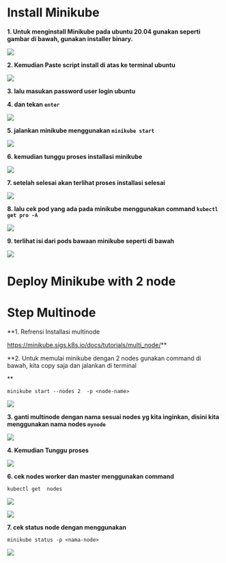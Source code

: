 

<h1>Install Minikube </h1>


**1. Untuk menginstall Minikube pada ubuntu 20.04 gunakan seperti gambar di bawah, gunakan installer binary.**

![](https://image.scribehow-prod.com/vR1eJX3v07dGVwFfUeR288H5EmUjeCZKD8TRaIlz0ME/zoom:0.7506702412868632/enlarge:true/crop:746:420:nowe:237:280/wm:0.8:nowe:255:132:0.17857142857142858/aHR0cHM6Ly9jb2xvbnktcmVjb3JkZXIuczMuYW1hem9uYXdzLmNvbS9maWxlcy8yMDIyLTEyLTI1LzgyM2UzOWY0LWM2ZWQtNDE4My1hNTlhLWRiYTdiZTU2NGYxOC9hc2NyZWVuc2hvdC5qcGVn)

**2. Kemudian Paste script install di atas ke terminal ubuntu**

![](https://image.scribehow-prod.com/gzKUcwUWLYKEG6MJCToGepJ0rAUT3ONm8lRT7Tm4pms/zoom:0.7506702412868632/enlarge:true/crop:746:420:nowe:125:0/wm:0.8:nowe:255:20:0.17857142857142858/aHR0cHM6Ly9jb2xvbnktcmVjb3JkZXIuczMuYW1hem9uYXdzLmNvbS9maWxlcy8yMDIyLTEyLTI1L2Q1ZDk3MGRiLWVhMTMtNGZlMi1iMGVlLTJkZjFhZGY0YjEyMi91c2VyX2Nyb3BwZWRfc2NyZWVuc2hvdC5qcGVn)

**3. lalu masukan password user login ubuntu**

**4. dan tekan `enter`**

![](https://image.scribehow-prod.com/0GjejQ-wGgrpYC8jDhaSom0AxCd0uCfd1xjWJj_u51k/zoom:0.7506702412868632/enlarge:true/crop:746:420:nowe:0:0/wm:0.8:nowe:255:87:0.17857142857142858/aHR0cHM6Ly9jb2xvbnktcmVjb3JkZXIuczMuYW1hem9uYXdzLmNvbS9maWxlcy8yMDIyLTEyLTI1LzkxNmJjMzJjLWY1NzgtNGFjOS1hM2JlLTBjNDI4MjFmZjM5Yi91c2VyX2Nyb3BwZWRfc2NyZWVuc2hvdC5qcGVn)

**5. jalankan minikube menggunakan `minikube start`**

![](https://image.scribehow-prod.com/9JXgdGjw4BQ-2_4M5weZdvSxMIE2OzUP0C6gO9SpSFY/zoom:0.7506702412868632/enlarge:true/crop:746:420:nowe:0:0/wm:0.8:nowe:201:83:0.17857142857142858/aHR0cHM6Ly9jb2xvbnktcmVjb3JkZXIuczMuYW1hem9uYXdzLmNvbS9maWxlcy8yMDIyLTEyLTI1LzkzMWQ3MzZkLTY5ZDgtNDU0Mi04MDczLTBmMmU3ZGE1NzFjZS91c2VyX2Nyb3BwZWRfc2NyZWVuc2hvdC5qcGVn)

**6. kemudian tunggu proses installasi minikube**

![](https://image.scribehow-prod.com/GdHnehnPKe_jIk6EXQX6AmFozwhTlsO7yJft8Xa3100/zoom:0.7506702412868632/enlarge:true/crop:746:420:nowe:0:0/wm:0.8:nowe:-45:-36:0.17857142857142858/aHR0cHM6Ly9jb2xvbnktcmVjb3JkZXIuczMuYW1hem9uYXdzLmNvbS9maWxlcy8yMDIyLTEyLTI1L2Q2ZDdmZTFmLWFhYTUtNGI4NC1iY2RkLThmZjljZjhmYjdjNy91c2VyX2Nyb3BwZWRfc2NyZWVuc2hvdC5qcGVn)

**7. setelah selesai akan terlihat proses installasi selesai**

![](https://image.scribehow-prod.com/idlOMnUdNSlSVEec6ZvkxTNmfYy9X-oVAnz2yN0_PpA/zoom:0.7506702412868632/enlarge:true/crop:746:420:nowe:0:373/wm:0.8:nowe:255:132:0.17857142857142858/aHR0cHM6Ly9jb2xvbnktcmVjb3JkZXIuczMuYW1hem9uYXdzLmNvbS9maWxlcy8yMDIyLTEyLTI1LzdjMzUxZTZlLWJkNjItNGRiZi1hZmE2LWE4NzMwMjA0Y2M5ZC9hc2NyZWVuc2hvdC5qcGVn)

**8. lalu cek pod yang ada pada minikube menggunakan command 
`kubectl get pro -A`**

![](https://image.scribehow-prod.com/IrTFcXXseMgS1-Hz6x8_UjJahrJ_fm7KcDmr5fWGd9Q/zoom:0.7506702412868632/enlarge:true/crop:746:420:nowe:266:216/wm:0.8:nowe:255:132:0.17857142857142858/aHR0cHM6Ly9jb2xvbnktcmVjb3JkZXIuczMuYW1hem9uYXdzLmNvbS9maWxlcy8yMDIyLTEyLTI1L2M0ZjE0ODQ3LTMyN2MtNDc3MS05ZjI4LTdhYjUzZjdlNTdmMC9hc2NyZWVuc2hvdC5qcGVn)

**9. terlihat isi dari pods bawaan minikube seperti di bawah**

![](https://image.scribehow-prod.com/hEgdewTxFa8PBX1YwtLgmnqeidGqngHjKmga1s4-PTo/zoom:0.7943262411347518/enlarge:true/crop:705:394:nowe:0:0/wm:0.8:nowe:447:-15:0.17857142857142858/aHR0cHM6Ly9jb2xvbnktcmVjb3JkZXIuczMuYW1hem9uYXdzLmNvbS9maWxlcy8yMDIyLTEyLTI1Lzc3M2Q5MDNiLTgyYmEtNGEzYy1iNzBiLTAyMDU1MWZmMzZjNy91c2VyX2Nyb3BwZWRfc2NyZWVuc2hvdC5qcGVn)


<h1> Deploy Minikube with 2 node <h1>

# Step Multinode



**1. Refrensi Installasi multinode 

https://minikube.sigs.k8s.io/docs/tutorials/multi_node/**

**2. Untuk memulai minikube dengan 2 nodes gunakan command di bawah, kita copy saja dan jalankan di terminal 


**
```shell
minikube start --nodes 2  -p <node-name>
```
![](https://image.scribehow-prod.com/QH48LR3CPzn34ixplYZ7Bn01hP87SD2wRRiGRgJsRas/zoom:0.7506702412868632/enlarge:true/crop:746:420:nowe:310:301/wm:0.8:nowe:255:132:0.17857142857142858/aHR0cHM6Ly9jb2xvbnktcmVjb3JkZXIuczMuYW1hem9uYXdzLmNvbS9maWxlcy8yMDIyLTEyLTI1LzVjYTU1NDA3LTg1ZDEtNDIxNS1hNTUxLTc1MTE2OTcxZjNmNS9zY3JlZW5zaG90LmpwZWc)

**3. ganti multinode dengan nama sesuai nodes yg kita inginkan, disini kita menggunakan nama nodes `mynode`**

![](https://image.scribehow-prod.com/V0TrMjFD0S98mSN5_50MnIlm3bIWFcWgJqMCeOn6CLg/zoom:0.9688581314878892/enlarge:true/crop:578:323:nowe:0:0/wm:0:nowe:228:-93:0.17857142857142858/aHR0cHM6Ly9jb2xvbnktcmVjb3JkZXIuczMuYW1hem9uYXdzLmNvbS9maWxlcy8yMDIyLTEyLTI1LzMzNGZhZTM5LWYxYTktNDkwZS04ZmUxLTgzNTcyZmY1NmU5OC91c2VyX2Nyb3BwZWRfc2NyZWVuc2hvdC5qcGVn)

**4. Kemudian Tunggu proses**

![](https://image.scribehow-prod.com/rAasJKzdYsbIm1m9TeiLq1GhyUuCPy6QDumYUjQ4xMw/zoom:0.7506702412868632/enlarge:true/crop:746:420:nowe:101:0/wm:0.8:nowe:255:-63:0.17857142857142858/aHR0cHM6Ly9jb2xvbnktcmVjb3JkZXIuczMuYW1hem9uYXdzLmNvbS9maWxlcy8yMDIyLTEyLTI1L2RiZDc0NzE2LThlODEtNGZkMC04YWE0LWI1ODk4ZTBiZTcyNy91c2VyX2Nyb3BwZWRfc2NyZWVuc2hvdC5qcGVn)


**6. cek nodes worker dan master menggunakan command**
```shell 
kubectl get  nodes
```

![](https://image.scribehow-prod.com/mw7p-qIAhojt584v3qI-wsXZETLoHNXZ2h4wodUZoOA/zoom:0.7506702412868632/enlarge:true/crop:746:420:nowe:96:52/wm:0:nowe:255:-36:0.17857142857142858/aHR0cHM6Ly9jb2xvbnktcmVjb3JkZXIuczMuYW1hem9uYXdzLmNvbS9maWxlcy8yMDIyLTEyLTI1L2Q5NDAyNGEyLTVjNmItNGZlYS04YjgwLWNkMjA4MTQ0NjhhMy91c2VyX2Nyb3BwZWRfc2NyZWVuc2hvdC5qcGVn)



![](https://image.scribehow-prod.com/s_2_KVIKfjz1L5owG0JqCkKyrQubY4pm3Y1L9OQHjj4/zoom:1.064638783269962/enlarge:true/crop:526:293:nowe:0:0/wm:0.8:nowe:169:-217:0.17857142857142858/aHR0cHM6Ly9jb2xvbnktcmVjb3JkZXIuczMuYW1hem9uYXdzLmNvbS9maWxlcy8yMDIyLTEyLTI1L2U3ZWJjOTM5LTdhMmItNDUxYy04ZTc0LWE1ZjYzOGE2NWVjZi91c2VyX2Nyb3BwZWRfc2NyZWVuc2hvdC5qcGVn)

**7. cek status node dengan menggunakan**

```shell
minikube status -p <nama-node>
```
![](https://image.scribehow-prod.com/rzq6kTqIa1PZsLLiJlsBL7IhJehgGJnj_xrRjbUVA48/zoom:0.9135399673735726/enlarge:true/crop:613:342:nowe:0:0/wm:0.8:nowe:589:248:0.17857142857142858/aHR0cHM6Ly9jb2xvbnktcmVjb3JkZXIuczMuYW1hem9uYXdzLmNvbS9maWxlcy8yMDIyLTEyLTI1L2RjZGE0NDg0LTc4ZDEtNGE5Ny1iMDU1LTAyMTU0Y2JiNzg3YS91c2VyX2Nyb3BwZWRfc2NyZWVuc2hvdC5qcGVn)



